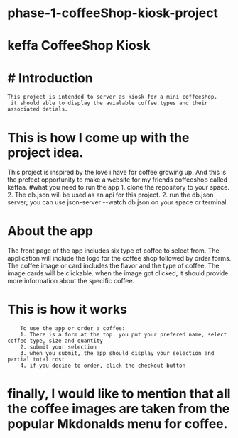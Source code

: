 # phase-1-coffeeShop-kiosk-project

# keffa CoffeeShop Kiosk

 #              # Introduction
    This project is intended to server as kiosk for a mini coffeeshop.
     it should able to display the avialable coffee types and their associated detials.
#             This is how I come up with the project idea.

This project is inspired by the love i have for coffee growing up. And this is the prefect opportunity to make a website for my friends coffeeshop called keffaa. #what you need to run the app 1. clone the repository to your space. 2. The db.json will be used as an api for this project. 2. run the db.json server; you can use json-server --watch db.json on your space or terminal
 #              About the app
The front page of the app includes six type of coffee to select from.
The application will include the logo for the coffee shop followed by order forms.
The coffee image or card includes the flavor and the type of coffee.
The image cards will be clickable.
when the image got clicked, it should provide more information about the specific coffee.

#              This is how it works
        To use the app or order a coffee:
        1. There is a form at the top. you put your prefered name, select coffee type, size and quantity
        2. submit your selection
        3. when you submit, the app should display your selection and partial total cost
        4. if you decide to order, click the checkout button



# finally, I would like to mention that all the coffee images are taken from the popular Mkdonalds menu for coffee. 
